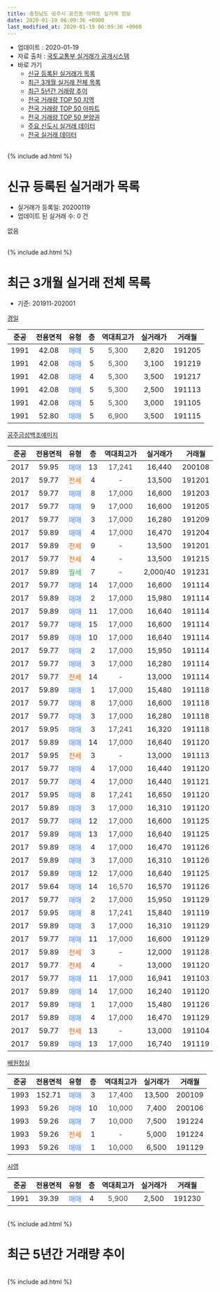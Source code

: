 ```yaml
---
title: 충청남도 공주시 웅진동 아파트 실거래 정보
date: 2020-01-19 06:09:36 +0900
last_modified_at: 2020-01-19 06:09:36 +0900
---
```


* 업데이트 : 2020-01-19
* 자료 출처 : [국토교통부 실거래가 공개시스템](http://rt.molit.go.kr)
* 바로 가기
    * [신규 등록된 실거래가 목록](#신규-등록된-실거래가-목록)
    * [최근 3개월 실거래 전체 목록](#최근-3개월-실거래-전체-목록)
    * [최근 5년간 거래량 추이](#최근-5년간-거래량-추이)
    * [전국 거래량 TOP 50 지역](https://apt-info.github.io/apt-trade-info/최근-3개월-전국에서-가장-거래가-많이-발생한-지역)
    * [전국 거래량 TOP 50 아파트](https://apt-info.github.io/apt-trade-info/최근-3개월-전국에서-가장-거래가-많이-발생한-아파트)
    * [전국 거래량 TOP 50 분양권](https://apt-info.github.io/apt-trade-info/최근-3개월-전국에서-가장-거래가-많이-발생한-분양권)
    * [주요 신도시 실거래 데이터](https://apt-info.github.io/apt-trade-info/주요-신도시)
    * [전국 실거래 데이터](https://apt-info.github.io/apt-trade-info/전국)
<br>
{% include ad.html %}
<br>

# 신규 등록된 실거래가 목록
* 실거래가 등록일: 20200119
* 업데이트 된 실거래 수: 0 건

없음

<br>
{% include ad.html %}
<br>

# 최근 3개월 실거래 전체 목록
* 기준: 201911-202001


[경일](https://search.naver.com/search.naver?query=%EC%B6%A9%EC%B2%AD%EB%82%A8%EB%8F%84+%EA%B3%B5%EC%A3%BC%EC%8B%9C+%EC%9B%85%EC%A7%84%EB%8F%99+%EA%B2%BD%EC%9D%BC)

|준공|전용면적|유형|층|역대최고가|실거래가|거래월|
|:---:|:---:|:---:|:---:|:---:|:---:|:---:|
|1991|42.08|<span style="color:#4285f3">매매</span>|5|<span style="color:#444444">5,300</span>|2,820|191205|
|1991|42.08|<span style="color:#4285f3">매매</span>|5|<span style="color:#444444">5,300</span>|3,100|191219|
|1991|42.08|<span style="color:#4285f3">매매</span>|4|<span style="color:#444444">5,300</span>|3,500|191217|
|1991|42.08|<span style="color:#4285f3">매매</span>|5|<span style="color:#444444">5,300</span>|2,500|191113|
|1991|42.08|<span style="color:#4285f3">매매</span>|5|<span style="color:#444444">5,300</span>|3,000|191105|
|1991|52.80|<span style="color:#4285f3">매매</span>|5|<span style="color:#444444">6,900</span>|3,500|191115|

[공주금성백조예미지](https://search.naver.com/search.naver?query=%EC%B6%A9%EC%B2%AD%EB%82%A8%EB%8F%84+%EA%B3%B5%EC%A3%BC%EC%8B%9C+%EC%9B%85%EC%A7%84%EB%8F%99+%EA%B3%B5%EC%A3%BC%EA%B8%88%EC%84%B1%EB%B0%B1%EC%A1%B0%EC%98%88%EB%AF%B8%EC%A7%80)

|준공|전용면적|유형|층|역대최고가|실거래가|거래월|
|:---:|:---:|:---:|:---:|:---:|:---:|:---:|
|2017|59.95|<span style="color:#4285f3">매매</span>|13|<span style="color:#444444">17,241</span>|16,440|200108|
|2017|59.77|<span style="color:#ff5a00">전세</span>|4|<span style="color:#444444">-</span>|13,500|191201|
|2017|59.77|<span style="color:#4285f3">매매</span>|8|<span style="color:#444444">17,000</span>|16,600|191203|
|2017|59.77|<span style="color:#4285f3">매매</span>|9|<span style="color:#444444">17,000</span>|16,600|191205|
|2017|59.77|<span style="color:#4285f3">매매</span>|3|<span style="color:#444444">17,000</span>|16,280|191209|
|2017|59.89|<span style="color:#4285f3">매매</span>|4|<span style="color:#444444">17,000</span>|16,470|191204|
|2017|59.89|<span style="color:#ff5a00">전세</span>|9|<span style="color:#444444">-</span>|13,500|191201|
|2017|59.77|<span style="color:#ff5a00">전세</span>|4|<span style="color:#444444">-</span>|13,500|191215|
|2017|59.89|<span style="color:#34a853">월세</span>|7|<span style="color:#444444">-</span>|2,000/40|191231|
|2017|59.77|<span style="color:#4285f3">매매</span>|14|<span style="color:#444444">17,000</span>|16,600|191114|
|2017|59.89|<span style="color:#4285f3">매매</span>|2|<span style="color:#444444">17,000</span>|15,980|191114|
|2017|59.89|<span style="color:#4285f3">매매</span>|11|<span style="color:#444444">17,000</span>|16,640|191114|
|2017|59.77|<span style="color:#4285f3">매매</span>|15|<span style="color:#444444">17,000</span>|16,600|191114|
|2017|59.89|<span style="color:#4285f3">매매</span>|10|<span style="color:#444444">17,000</span>|16,640|191114|
|2017|59.77|<span style="color:#4285f3">매매</span>|2|<span style="color:#444444">17,000</span>|15,950|191114|
|2017|59.77|<span style="color:#4285f3">매매</span>|3|<span style="color:#444444">17,000</span>|16,280|191114|
|2017|59.77|<span style="color:#ff5a00">전세</span>|14|<span style="color:#444444">-</span>|13,000|191114|
|2017|59.89|<span style="color:#4285f3">매매</span>|1|<span style="color:#444444">17,000</span>|15,480|191118|
|2017|59.77|<span style="color:#4285f3">매매</span>|8|<span style="color:#444444">17,000</span>|16,600|191118|
|2017|59.77|<span style="color:#4285f3">매매</span>|3|<span style="color:#444444">17,000</span>|16,280|191118|
|2017|59.95|<span style="color:#4285f3">매매</span>|3|<span style="color:#444444">17,241</span>|16,320|191118|
|2017|59.89|<span style="color:#4285f3">매매</span>|14|<span style="color:#444444">17,000</span>|16,640|191120|
|2017|59.95|<span style="color:#ff5a00">전세</span>|3|<span style="color:#444444">-</span>|13,000|191113|
|2017|59.77|<span style="color:#4285f3">매매</span>|4|<span style="color:#444444">17,000</span>|16,440|191120|
|2017|59.77|<span style="color:#4285f3">매매</span>|4|<span style="color:#444444">17,000</span>|16,440|191121|
|2017|59.95|<span style="color:#4285f3">매매</span>|8|<span style="color:#444444">17,241</span>|16,650|191120|
|2017|59.89|<span style="color:#4285f3">매매</span>|3|<span style="color:#444444">17,000</span>|16,310|191120|
|2017|59.77|<span style="color:#4285f3">매매</span>|12|<span style="color:#444444">17,000</span>|16,600|191125|
|2017|59.89|<span style="color:#4285f3">매매</span>|13|<span style="color:#444444">17,000</span>|16,640|191125|
|2017|59.89|<span style="color:#4285f3">매매</span>|4|<span style="color:#444444">17,000</span>|16,470|191126|
|2017|59.89|<span style="color:#4285f3">매매</span>|3|<span style="color:#444444">17,000</span>|16,310|191126|
|2017|59.89|<span style="color:#4285f3">매매</span>|12|<span style="color:#444444">17,000</span>|16,640|191125|
|2017|59.64|<span style="color:#4285f3">매매</span>|14|<span style="color:#444444">16,570</span>|16,570|191126|
|2017|59.77|<span style="color:#4285f3">매매</span>|2|<span style="color:#444444">17,000</span>|15,950|191129|
|2017|59.95|<span style="color:#4285f3">매매</span>|8|<span style="color:#444444">17,241</span>|15,840|191119|
|2017|59.89|<span style="color:#4285f3">매매</span>|3|<span style="color:#444444">17,000</span>|16,310|191129|
|2017|59.77|<span style="color:#4285f3">매매</span>|11|<span style="color:#444444">17,000</span>|16,600|191129|
|2017|59.89|<span style="color:#ff5a00">전세</span>|3|<span style="color:#444444">-</span>|12,000|191128|
|2017|59.77|<span style="color:#ff5a00">전세</span>|4|<span style="color:#444444">-</span>|13,000|191120|
|2017|59.77|<span style="color:#4285f3">매매</span>|11|<span style="color:#444444">17,000</span>|16,941|191103|
|2017|59.89|<span style="color:#4285f3">매매</span>|14|<span style="color:#444444">17,000</span>|16,240|191120|
|2017|59.89|<span style="color:#4285f3">매매</span>|1|<span style="color:#444444">17,000</span>|15,480|191126|
|2017|59.89|<span style="color:#4285f3">매매</span>|4|<span style="color:#444444">17,000</span>|16,470|191129|
|2017|59.77|<span style="color:#ff5a00">전세</span>|13|<span style="color:#444444">-</span>|13,000|191104|
|2017|59.89|<span style="color:#4285f3">매매</span>|13|<span style="color:#444444">17,000</span>|16,740|191119|


<script async src="//pagead2.googlesyndication.com/pagead/js/adsbygoogle.js"></script>
<!-- 기본 -->
<ins class="adsbygoogle"
     style="display:block"
     data-ad-client="ca-pub-1142216861245946"
     data-ad-slot="4805727019"
     data-ad-format="auto"
     data-full-width-responsive="true"></ins>
<script>
(adsbygoogle = window.adsbygoogle || []).push({});
</script>


[배원청실](https://search.naver.com/search.naver?query=%EC%B6%A9%EC%B2%AD%EB%82%A8%EB%8F%84+%EA%B3%B5%EC%A3%BC%EC%8B%9C+%EC%9B%85%EC%A7%84%EB%8F%99+%EB%B0%B0%EC%9B%90%EC%B2%AD%EC%8B%A4)

|준공|전용면적|유형|층|역대최고가|실거래가|거래월|
|:---:|:---:|:---:|:---:|:---:|:---:|:---:|
|1993|152.71|<span style="color:#4285f3">매매</span>|3|<span style="color:#444444">17,400</span>|13,500|200109|
|1993|59.26|<span style="color:#4285f3">매매</span>|10|<span style="color:#444444">10,000</span>|7,400|200106|
|1993|59.26|<span style="color:#4285f3">매매</span>|7|<span style="color:#444444">10,000</span>|7,500|191224|
|1993|59.26|<span style="color:#ff5a00">전세</span>|1|<span style="color:#444444">-</span>|5,000|191224|
|1993|59.26|<span style="color:#4285f3">매매</span>|1|<span style="color:#444444">10,000</span>|6,500|191129|

[시영](https://search.naver.com/search.naver?query=%EC%B6%A9%EC%B2%AD%EB%82%A8%EB%8F%84+%EA%B3%B5%EC%A3%BC%EC%8B%9C+%EC%9B%85%EC%A7%84%EB%8F%99+%EC%8B%9C%EC%98%81)

|준공|전용면적|유형|층|역대최고가|실거래가|거래월|
|:---:|:---:|:---:|:---:|:---:|:---:|:---:|
|1991|39.39|<span style="color:#4285f3">매매</span>|4|<span style="color:#444444">5,900</span>|2,500|191230|


<br>
{% include ad.html %}
<br>

# 최근 5년간 거래량 추이


<div style="width:100%;">
    <canvas id="deal_progress" height="200"></canvas>
</div>

<script>
new Chart(document.getElementById("deal_progress"), {
    type: 'line',
    data: {
        labels: ['201501','201502','201503','201504','201505','201506','201507','201508','201509','201510','201511','201512','201601','201602','201603','201604','201605','201606','201607','201608','201609','201610','201611','201612','201701','201702','201703','201704','201705','201706','201707','201708','201709','201710','201711','201712','201801','201802','201803','201804','201805','201806','201807','201808','201809','201810','201811','201812','201901','201902','201903','201904','201905','201906','201907','201908','201909','201910','201911','201912','202001'],
        datasets: [{
            label: '매매',
            pointRadius: 1,
            data: [3, 1, 4, 3, 5, 0, 0, 5, 1, 4, 2, 3, 0, 0, 2, 0, 4, 2, 4, 3, 2, 0, 2, 1, 2, 5, 3, 9, 2, 5, 1, 2, 5, 1, 2, 2, 3, 1, 4, 2, 4, 4, 3, 2, 2, 3, 3, 2, 4, 1, 3, 2, 5, 3, 2, 2, 10, 4, 35, 9, 3],
            borderColor: "rgba(255, 201, 14, 1)",
            backgroundColor: "rgba(255, 201, 14, 0.5)",
            fill: false,
            lineTension: 0
        },{
            label: '전월세',
            pointRadius: 1,
            data: [3, 1, 2, 1, 2, 0, 0, 0, 3, 1, 2, 3, 0, 2, 1, 1, 2, 0, 2, 3, 1, 5, 2, 1, 4, 4, 9, 8, 5, 9, 8, 5, 4, 1, 7, 6, 6, 2, 2, 5, 2, 3, 1, 1, 5, 2, 3, 3, 8, 2, 8, 14, 3, 2, 2, 6, 3, 2, 5, 5, 0],
            borderColor: "rgba(0, 141, 185, 1)",
            backgroundColor: "rgba(0, 141, 185, 0.5)",
            fill: false,
            lineTension: 0
        }
        ]
    },
    options: {
        responsive: true,
        title: {
            display: false
        },
        tooltips: {
            mode: 'index',
            intersect: false
        },
        hover: {
            mode: 'nearest',
            intersect: true
        },
        scales: {
            xAxes: [{
                display: true,
                scaleLabel: {
                    display: true,
                    labelString: '년/월'
                }
            }],
            yAxes: [{
                display: true,
                ticks: {
                    suggestedMin: 0,
                },
                scaleLabel: {
                    display: true,
                    labelString: '실거래 수'
                }
            }]
        }
    }
});

</script>


<br>
{% include ad.html %}
<br>

